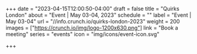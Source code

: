 +++
date = "2023-04-15T12:00:50-04:00"
draft = false
title = "Quirks London"
about = "Event | May 03-04, 2023"
schedule = ""
label = "Event | May 03-04"
url = "//info.crunch.io/quirks-london-2023"
weight = 200
images = ["https://crunch.io/img/logo-1200x630.png"]
link = "Book a meeting"
series = "events"
icon = "img/icons/event-icon.svg"


+++
